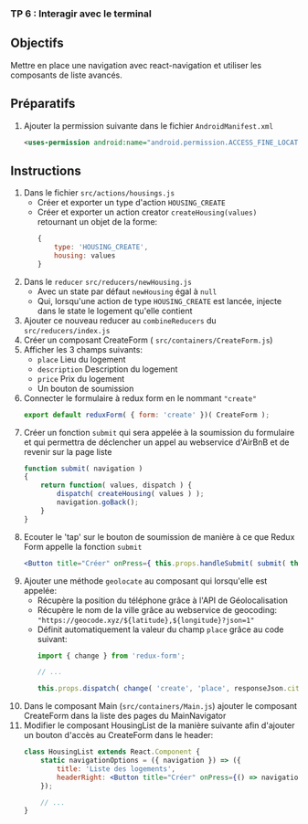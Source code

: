 ### TP 6 : Interagir avec le terminal

## Objectifs
Mettre en place une navigation avec react-navigation et utiliser les composants de liste avancés.

## Préparatifs
1. Ajouter la permission suivante dans le fichier `AndroidManifest.xml`
    ```xml
    <uses-permission android:name="android.permission.ACCESS_FINE_LOCATION" />
    ```

## Instructions
1. Dans le fichier `src/actions/housings.js`
    + Créer et exporter un type d'action `HOUSING_CREATE`
    + Créer et exporter un action creator `createHousing(values)` retournant un objet de la forme:
        ```js
        {
            type: 'HOUSING_CREATE',
            housing: values
        }
        ```
1. Dans le `reducer` `src/reducers/newHousing.js`
    + Avec un state par défaut `newHousing` égal à `null`
    + Qui, lorsqu'une action de type `HOUSING_CREATE` est lancée, injecte dans le state le logement qu'elle contient
1. Ajouter ce nouveau reducer au `combineReducers` du `src/reducers/index.js`
1. Créer un composant CreateForm ( `src/containers/CreateForm.js`)
1. Afficher les 3 champs suivants:
    + `place` Lieu du logement
    + `description` Description du logement
    + `price` Prix du logement
    + Un bouton de soumission
1. Connecter le formulaire à redux form en le nommant `"create"`
    ```js
    export default reduxForm( { form: 'create' })( CreateForm );
    ```
1. Créer un fonction `submit` qui sera appelée à la soumission du formulaire et qui permettra de déclencher un appel au webservice d'AirBnB et de revenir sur la page liste
    ```jsx
    function submit( navigation )
    {
        return function( values, dispatch ) {
            dispatch( createHousing( values ) );
            navigation.goBack();
        }
    }
    ```
1. Ecouter le 'tap' sur le bouton de soumission de manière à ce que Redux Form appelle la fonction `submit`
    ```jsx
    <Button title="Créer" onPress={ this.props.handleSubmit( submit( this.props.navigation ) ) }/>
    ```
1. Ajouter une méthode `geolocate` au composant qui lorsqu'elle est appelée:
    + Récupère la position du téléphone grâce à l'API de Géolocalisation
    + Récupère le nom de la ville grâce au webservice de geocoding:  `"https://geocode.xyz/${latitude},${longitude}?json=1"`
    + Définit automatiquement la valeur du champ `place` grâce au code suivant:
        ```js
        import { change } from 'redux-form';

        // ...
        
        this.props.dispatch( change( 'create', 'place', responseJson.city ) );
        ```
1. Dans le composant Main (`src/containers/Main.js`) ajouter le composant CreateForm dans la liste des pages du MainNavigator
1. Modifier le composant HousingList de la manière suivante afin d'ajouter un bouton d'accès au CreateForm dans le header:
    ```jsx
    class HousingList extends React.Component {
        static navigationOptions = ({ navigation }) => ({
            title: 'Liste des logements',
            headerRight: <Button title="Créer" onPress={() => navigation.navigate( 'create' )}/>
        });

        // ...
    }
    ```